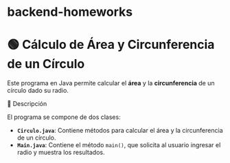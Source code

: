 # backend-homeworks
# 🟢 Cálculo de Área y Circunferencia de un Círculo  

Este programa en Java permite calcular el **área** y la **circunferencia** de un círculo dado su radio.  

📌 Descripción  

El programa se compone de dos clases:  

- **`Circulo.java`**: Contiene métodos para calcular el área y la circunferencia de un círculo.  
- **`Main.java`**: Contiene el método `main()`, que solicita al usuario ingresar el radio y muestra los resultados.  
